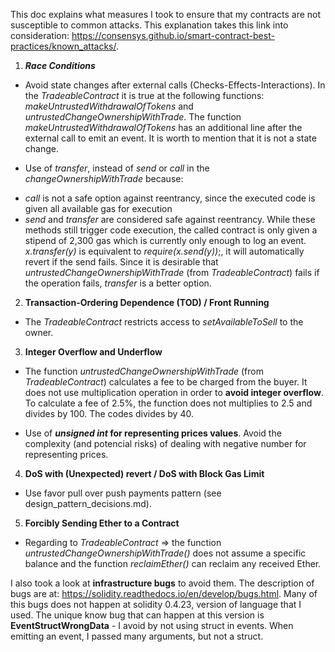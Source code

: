 This doc explains what measures I took to ensure that my contracts are not susceptible to common attacks.
This explanation takes this link into consideration: https://consensys.github.io/smart-contract-best-practices/known_attacks/.

1. **_Race Conditions_**

* Avoid state changes after external calls (Checks-Effects-Interactions). In the _TradeableContract_ it is true at the following functions: _makeUntrustedWithdrawalOfTokens_ and _untrustedChangeOwnershipWithTrade_. The function _makeUntrustedWithdrawalOfTokens_ has an additional line after the external call to emit an event. It is worth to mention that it is not a state change. 

* Use of _transfer_, instead of _send_ or _call_ in the _changeOwnershipWithTrade_ because:
- _call_ is not a safe option against reentrancy, since the executed code is given all available gas for execution
- _send_ and _transfer_ are considered safe against reentrancy. While these methods still trigger code execution, the called contract is only given a stipend of 2,300 gas which is currently only enough to log an event. _x.transfer(y)_ is equivalent to _require(x.send(y))_;, it will automatically revert if the send fails. Since it is desirable that _untrustedChangeOwnershipWithTrade_ (from _TradeableContract_) fails if the operation fails, _transfer_ is a better option.


2. **Transaction-Ordering Dependence (TOD) / Front Running**

* The _TradeableContract_ restricts access to _setAvailableToSell_ to the owner.


3. **Integer Overflow and Underflow**

* The function _untrustedChangeOwnershipWithTrade_ (from _TradeableContract_) calculates a fee to be charged from the buyer. It does not use multiplication operation in order to **avoid integer overflow**. To calculate a fee of 2.5%, the function does not multiplies to 2.5 and divides by 100. The codes divides by 40. 

* Use of **_unsigned int_ for representing prices values**. Avoid the complexity (and potencial risks) of dealing with negative number for representing prices.


4. **DoS with (Unexpected) revert / DoS with Block Gas Limit**

* Use favor pull over push payments pattern (see design_pattern_decisions.md).


5. **Forcibly Sending Ether to a Contract**

* Regarding to _TradeableContract_ => the function _untrustedChangeOwnershipWithTrade()_ does not assume a specific balance and the function _reclaimEther()_ can reclaim any received Ether.


I also took a look at **infrastructure bugs** to avoid them. The description of bugs are at: https://solidity.readthedocs.io/en/develop/bugs.html. Many of this bugs does not happen at solidity 0.4.23, version of language that I used. The unique know bug that can happen at this version is **EventStructWrongData** - I avoid by not using struct in events. When emitting an event, I passed many arguments, but not a struct.